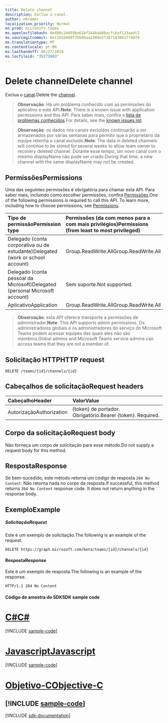 ```yaml
---
title: Delete channel
description: Exclua o canal.
author: nkramer
localization_priority: Normal
ms.prod: microsoft-teams
ms.openlocfilehash: 0e488c24d598a61bf3448ab80acfcbaf133aedc2
ms.sourcegitcommit: 0e1101d499f35b08aa2309e273871438b1774979
ms.translationtype: MT
ms.contentlocale: pt-BR
ms.lasthandoff: 06/27/2019
ms.locfileid: "35273693"
---
```

# <a name="delete-channel"></a><span data-ttu-id="dc46d-103">Delete channel</span><span class="sxs-lookup"><span data-stu-id="dc46d-103">Delete channel</span></span>



<span data-ttu-id="dc46d-104">Exclua o [canal](../resources/channel.md).</span><span class="sxs-lookup"><span data-stu-id="dc46d-104">Delete the [channel](../resources/channel.md).</span></span>

> <span data-ttu-id="dc46d-105">**Observação**: Há um problema conhecido com as permissões do aplicativo e este API.</span><span class="sxs-lookup"><span data-stu-id="dc46d-105">**Note**: There is a known issue with application permissions and this API.</span></span> <span data-ttu-id="dc46d-106">Para saber mais, confira a [lista de problemas conhecidos](/graph/known-issues#application-permissions).</span><span class="sxs-lookup"><span data-stu-id="dc46d-106">For details, see the [known issues list](/graph/known-issues#application-permissions).</span></span>

> <span data-ttu-id="dc46d-107">**Observação**: os dados nos canais excluídos continuarão a ser armazenados por várias semanas para permitir que o proprietário da equipe retenha o canal excluído.</span><span class="sxs-lookup"><span data-stu-id="dc46d-107">**Note**: The data in deleted channels will continue to be stored for several weeks to allow team owner to recovery deleted channel.</span></span> <span data-ttu-id="dc46d-108">Durante esse tempo, um novo canal com o mesmo displayName não pode ser criado.</span><span class="sxs-lookup"><span data-stu-id="dc46d-108">During that time, a new channel with the same displayName may not be created.</span></span>

## <a name="permissions"></a><span data-ttu-id="dc46d-109">Permissões</span><span class="sxs-lookup"><span data-stu-id="dc46d-109">Permissions</span></span>
<span data-ttu-id="dc46d-p103">Uma das seguintes permissões é obrigatória para chamar esta API. Para saber mais, incluindo como escolher permissões, confira [Permissões](/graph/permissions-reference).</span><span class="sxs-lookup"><span data-stu-id="dc46d-p103">One of the following permissions is required to call this API. To learn more, including how to choose permissions, see [Permissions](/graph/permissions-reference).</span></span>

|<span data-ttu-id="dc46d-112">Tipo de permissão</span><span class="sxs-lookup"><span data-stu-id="dc46d-112">Permission type</span></span>      | <span data-ttu-id="dc46d-113">Permissões (da com menos para a com mais privilégios)</span><span class="sxs-lookup"><span data-stu-id="dc46d-113">Permissions (from least to most privileged)</span></span>              |
|:--------------------|:---------------------------------------------------------|
|<span data-ttu-id="dc46d-114">Delegado (conta corporativa ou de estudante)</span><span class="sxs-lookup"><span data-stu-id="dc46d-114">Delegated (work or school account)</span></span> | <span data-ttu-id="dc46d-115">Group.ReadWrite.All</span><span class="sxs-lookup"><span data-stu-id="dc46d-115">Group.ReadWrite.All</span></span>    |
|<span data-ttu-id="dc46d-116">Delegado (conta pessoal da Microsoft)</span><span class="sxs-lookup"><span data-stu-id="dc46d-116">Delegated (personal Microsoft account)</span></span> | <span data-ttu-id="dc46d-117">Sem suporte.</span><span class="sxs-lookup"><span data-stu-id="dc46d-117">Not supported.</span></span>    |
|<span data-ttu-id="dc46d-118">Aplicativo</span><span class="sxs-lookup"><span data-stu-id="dc46d-118">Application</span></span> | <span data-ttu-id="dc46d-119">Group.ReadWrite.All</span><span class="sxs-lookup"><span data-stu-id="dc46d-119">Group.ReadWrite.All</span></span>    |

> <span data-ttu-id="dc46d-120">**Observação**: esta API oferece transporte a permissões de administrador.</span><span class="sxs-lookup"><span data-stu-id="dc46d-120">**Note**: This API supports admin permissions.</span></span> <span data-ttu-id="dc46d-121">Os administradores globais e os administradores do serviço do Microsoft Teams podem acessar equipes das quais eles não são membros.</span><span class="sxs-lookup"><span data-stu-id="dc46d-121">Global admins and Microsoft Teams service admins can access teams that they are not a member of.</span></span>

## <a name="http-request"></a><span data-ttu-id="dc46d-122">Solicitação HTTP</span><span class="sxs-lookup"><span data-stu-id="dc46d-122">HTTP request</span></span>
<!-- { "blockType": "ignored" } -->
```http
DELETE /teams/{id}/channels/{id}
```
## <a name="request-headers"></a><span data-ttu-id="dc46d-123">Cabeçalhos de solicitação</span><span class="sxs-lookup"><span data-stu-id="dc46d-123">Request headers</span></span>
| <span data-ttu-id="dc46d-124">Cabeçalho</span><span class="sxs-lookup"><span data-stu-id="dc46d-124">Header</span></span>       | <span data-ttu-id="dc46d-125">Valor</span><span class="sxs-lookup"><span data-stu-id="dc46d-125">Value</span></span> |
|:---------------|:--------|
| <span data-ttu-id="dc46d-126">Autorização</span><span class="sxs-lookup"><span data-stu-id="dc46d-126">Authorization</span></span>  | <span data-ttu-id="dc46d-p105">{token} de portador. Obrigatório.</span><span class="sxs-lookup"><span data-stu-id="dc46d-p105">Bearer {token}. Required.</span></span>  |

## <a name="request-body"></a><span data-ttu-id="dc46d-129">Corpo da solicitação</span><span class="sxs-lookup"><span data-stu-id="dc46d-129">Request body</span></span>
<span data-ttu-id="dc46d-130">Não forneça um corpo de solicitação para esse método.</span><span class="sxs-lookup"><span data-stu-id="dc46d-130">Do not supply a request body for this method.</span></span>

## <a name="response"></a><span data-ttu-id="dc46d-131">Resposta</span><span class="sxs-lookup"><span data-stu-id="dc46d-131">Response</span></span>

<span data-ttu-id="dc46d-p106">Se bem-sucedido, este método retorna um código de resposta `204 No Content`. Não retorna nada no corpo da resposta.</span><span class="sxs-lookup"><span data-stu-id="dc46d-p106">If successful, this method returns `204 No Content` response code. It does not return anything in the response body.</span></span>
## <a name="example"></a><span data-ttu-id="dc46d-134">Exemplo</span><span class="sxs-lookup"><span data-stu-id="dc46d-134">Example</span></span>
##### <a name="request"></a><span data-ttu-id="dc46d-135">Solicitação</span><span class="sxs-lookup"><span data-stu-id="dc46d-135">Request</span></span>
<span data-ttu-id="dc46d-136">Este é um exemplo de solicitação.</span><span class="sxs-lookup"><span data-stu-id="dc46d-136">The following is an example of the request.</span></span>
<!-- {
  "blockType": "request",
  "name": "delete_channel"
}-->

```http
DELETE https://graph.microsoft.com/beta/teams/{id}/channels/{id}
```

#### <a name="response"></a><span data-ttu-id="dc46d-137">Resposta</span><span class="sxs-lookup"><span data-stu-id="dc46d-137">Response</span></span>

<span data-ttu-id="dc46d-138">Este é um exemplo de resposta.</span><span class="sxs-lookup"><span data-stu-id="dc46d-138">The following is an example of the response.</span></span> 
<!-- {
  "blockType": "response",
  "truncated": true
} -->

```http
HTTP/1.1 204 No Content
```
#### <a name="sdk-sample-code"></a><span data-ttu-id="dc46d-139">Código de amostra do SDK</span><span class="sxs-lookup"><span data-stu-id="dc46d-139">SDK sample code</span></span>
# <a name="ctabcs"></a>[<span data-ttu-id="dc46d-140">C#</span><span class="sxs-lookup"><span data-stu-id="dc46d-140">C#</span></span>](#tab/cs)
[!INCLUDE [sample-code](../includes/delete_channel-Cs-snippets.md)]

# <a name="javascripttabjavascript"></a>[<span data-ttu-id="dc46d-141">Javascript</span><span class="sxs-lookup"><span data-stu-id="dc46d-141">Javascript</span></span>](#tab/javascript)
[!INCLUDE [sample-code](../includes/delete_channel-Javascript-snippets.md)]

# <a name="objective-ctabobjective-c"></a>[<span data-ttu-id="dc46d-142">Objetivo-C</span><span class="sxs-lookup"><span data-stu-id="dc46d-142">Objective-C</span></span>](#tab/objective-c)
[!INCLUDE [sample-code](../includes/delete_channel-Objective-C-snippets.md)]
---

[!INCLUDE [sdk-documentation](../includes/snippets_sdk_documentation_link.md)]

<!-- uuid: 8fcb5dbc-d5aa-4681-8e31-b001d5168d79
2015-10-25 14:57:30 UTC -->
<!-- {
  "type": "#page.annotation",
  "description": "Delete channel",
  "keywords": "",
  "section": "documentation",
  "tocPath": "",
  "suppressions": [
    "Error: /api-reference/v1.0/api/channel-delete.md:\r\n      BookmarkMissing: '[#tab/objective-c](Objective-C)'. Did you mean: #objective-c (score: 4)",
    "Error: /api-reference/v1.0/api/channel-delete.md:\r\n      BookmarkMissing: '[#tab/cs](C#)'. Did you mean: #c (score: 5)",
    "Error: /api-reference/v1.0/api/channel-delete.md:\r\n      BookmarkMissing: '[#tab/javascript](Javascript)'. Did you mean: #javascript (score: 4)"
  ]
}-->
